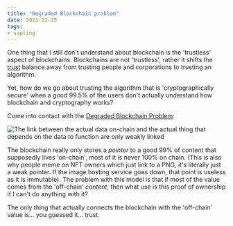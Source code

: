 ```yaml
---
title: "Degraded Blockchain problem"
date: 2021-12-25
tags:
- sapling
---
```


One thing that I still don't understand about blockchain is the 'trustless' aspect of blockchains. Blockchains are not 'trustless', rather it shifts the [trust](thoughts/trust.md) balance away from trusting people and corporations to trusting an algorithm. 

Yet, how do we go about trusting the algorithm that is 'cryptographically secure' when a good 99.5% of the users don't actually understand how blockchain and cryptography works? 

Come into contact with the [Degraded Blockchain Problem](https://www.fortressofdoors.com/the-degraded-blockchain-problem/):

![The link between the actual data on-chain and the actual thing that depends on the data to function are only *weakly* linked](/thoughts/images/degraded-blockchain.png)

The blockchain really only stores a *pointer* to a good 99% of content that supposedly lives 'on-chain', most of it is never 100% on chain. (This is also why people meme on NFT owners which just link to a PNG, it's literally just a weak pointer. If the image hosting service goes down, that point is useless as it is immutable). The problem with this model is that if most of the value comes from the 'off-chain' *content*, then what use is this proof of ownership if I can't do anything with it?

The only thing that actually connects the blockchain with the 'off-chain' value is... you guessed it... trust.
